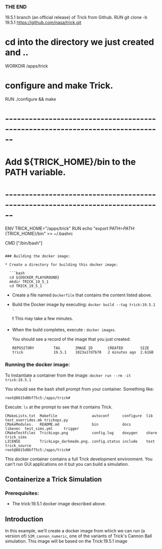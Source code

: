 ### THE END

19.5.1 branch (an official release) of Trick from Github.
RUN git clone -b 19.5.1 https://github.com/nasa/trick.git
# cd into the directory we just created and ..
WORKDIR /apps/trick
# configure and make Trick.
RUN ./configure && make

# ------------------------------------------------------------------------------
# Add ${TRICK_HOME}/bin to the PATH variable.
# ------------------------------------------------------------------------------
ENV TRICK_HOME="/apps/trick"
RUN echo "export PATH=${PATH}:${TRICK_HOME}/bin" >> ~/.bashrc

CMD ["/bin/bash"]
```

### Building the docker image:

* Create a directory for building this docker image:

  ```bash
  cd ${DOCKER_PLAYGROUND}
  mkdir TRICK_19_5_1
  cd TRICK_19_5_1
  ```

* Create a file named ```Dockerfile``` that contains the content listed above.

* Build the Docker image by executing: ```docker build --tag trick:19.5.1 .```

   :exclamation: This may take a few minutes.

* When the build completes, execute : ```docker images```.

   You should see a record of the image that you just created:

   ```
   REPOSITORY         TAG       IMAGE ID       CREATED        SIZE
   trick              19.5.1    1023a17d7b78   2 minutes ago  2.61GB
   ```

### Running the docker image:
To Instantiate a container from the image: ```docker run --rm -it trick:19.5.1```

You should see the bash shell prompt from your container. Something like:

```
root@8615d8bf75c5:/apps/trick#
```

Execute: ```ls``` at the prompt to see that it contains Trick.

```
CMakeLists.txt  Makefile                autoconf      configure  lib      test_overrides.mk trickops.py
CMakeModules.   README.md               bin           docs       libexec  test_sims.yml     trigger
CMakeTestFiles  TrickLogo.png           config.log    doxygen    share    trick_sims
LICENSE         TrickLogo_darkmode.png. config.status include    test     trick_source
root@8615d8bf75c5:/apps/trick#
```

This docker container contains a full Trick development environment. You can't run GUI applications on it but you can build a simulation.

<a id=containerize-a-trick-simulation></a>
## Containerize a Trick Simulation

### Prerequisites:

* The trick:19.5.1 docker image described above.

## Introduction

In this example, we'll create a docker image from which we can run (a version of) ```SIM_cannon_numeric```,
one of the variants of Trick's Cannon Ball simulation. This image will be based on the Trick:19.5.1 image
